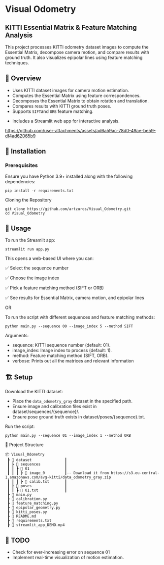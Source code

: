 # Visual Odometry

## KITTI Essential Matrix & Feature Matching Analysis

This project processes KITTI odometry dataset images to compute the Essential Matrix, decompose camera motion, and compare results with ground truth. It also visualizes epipolar lines using feature matching techniques.

## 📌 Overview
- Uses KITTI dataset images for camera motion estimation.
- Computes the Essential Matrix using feature correspondences.
- Decomposes the Essential Matrix to obtain rotation and translation.
- Compares results with KITTI ground truth poses.
- Supports `SIFT`and `ORB` feature matching.
<!-- - Visualizes epipolar lines. 


-->
- Includes a Streamlit web app for interactive analysis.

https://github.com/user-attachments/assets/ad6a59ac-78d0-49ae-be59-df4ad62065b9

## 🔧 Installation
### Prerequisites
Ensure you have Python 3.9+ installed along with the following dependencies:
```
pip install -r requirements.txt 
```
Cloning the Repository
```
git clone https://github.com/artzuros/Visual_Odometry.git
cd Visual_Odometry
```
## 🚀 Usage

To run the Streamlit app:
```
streamlit run app.py
```
This opens a web-based UI where you can:

✅ Select the sequence number

✅ Choose the image index

✅ Pick a feature matching method (SIFT or ORB)

✅ See results for Essential Matrix, camera motion, and epipolar lines

OR 

To run the script with different sequences and feature matching methods:


```
python main.py --sequence 00 --image_index 5 --method SIFT
```
Arguments:

- sequence: KITTI sequence number (default: 01).
- image_index: Image index to process (default: 1).
- method: Feature matching method (SIFT, ORB).
- verbose: Prints out all the matrices and relevant information
## 🏗 Setup
Download the KITTI dataset:

- Place the `data_odometry_gray` dataset in the specified path.
- Ensure image and calibration files exist in dataset/sequences/{sequence}/.
- Ensure pose ground truth exists in dataset/poses/{sequence}.txt.

Run the script:

```
python main.py --sequence 01 --image_index 1 --method ORB
```


📂 Project Structure

```
📦 Visual_Odometry
 ┣ 📂 dataset               ┃
 ┃ ┣ 📂 sequences           ┃
 ┃ ┃ ┣ 📂 01                ┃
 ┃ ┃ ┃ ┣ 📂 image_0         ┃-- Download it from https://s3.eu-central-1.amazonaws.com/avg-kitti/data_odometry_gray.zip
 ┃ ┃ ┃ ┣ 📜 calib.txt       ┃
 ┃ ┣ 📂 poses               ┃
 ┃ ┃ ┣ 📜 01.txt            ┃
 ┣ 📜 main.py
 ┣ 📜 calibration.py
 ┣ 📜 feature_matching.py
 ┣ 📜 epipolar_geometry.py
 ┣ 📜 kitti_poses.py
 ┣ 📜 README.md
 ┣ 📜 requirements.txt 
 ┣ 📜 streamlit_app_DEMO.mp4
```
## 📌 TODO
- Check for ever-increasing error on sequence 01 
- Implement real-time visualization of motion estimation.
<!-- Optimize performance for large sequences. -->

<!-- 📝 License
This project is licensed under the MIT License. -->
